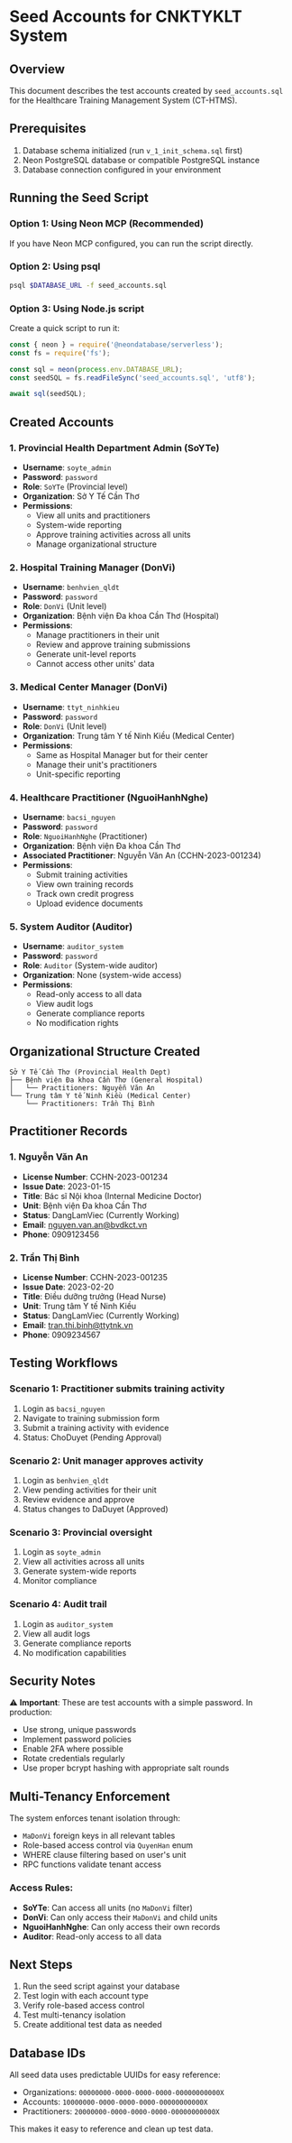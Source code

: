 # Seed Accounts for CNKTYKLT System

## Overview
This document describes the test accounts created by `seed_accounts.sql` for the Healthcare Training Management System (CT-HTMS).

## Prerequisites
1. Database schema initialized (run `v_1_init_schema.sql` first)
2. Neon PostgreSQL database or compatible PostgreSQL instance
3. Database connection configured in your environment

## Running the Seed Script

### Option 1: Using Neon MCP (Recommended)
If you have Neon MCP configured, you can run the script directly.

### Option 2: Using psql
```bash
psql $DATABASE_URL -f seed_accounts.sql
```

### Option 3: Using Node.js script
Create a quick script to run it:
```javascript
const { neon } = require('@neondatabase/serverless');
const fs = require('fs');

const sql = neon(process.env.DATABASE_URL);
const seedSQL = fs.readFileSync('seed_accounts.sql', 'utf8');

await sql(seedSQL);
```

## Created Accounts

### 1. **Provincial Health Department Admin** (SoYTe)
- **Username**: `soyte_admin`
- **Password**: `password`
- **Role**: `SoYTe` (Provincial level)
- **Organization**: Sở Y Tế Cần Thơ
- **Permissions**: 
  - View all units and practitioners
  - System-wide reporting
  - Approve training activities across all units
  - Manage organizational structure

### 2. **Hospital Training Manager** (DonVi)
- **Username**: `benhvien_qldt`
- **Password**: `password`
- **Role**: `DonVi` (Unit level)
- **Organization**: Bệnh viện Đa khoa Cần Thơ (Hospital)
- **Permissions**:
  - Manage practitioners in their unit
  - Review and approve training submissions
  - Generate unit-level reports
  - Cannot access other units' data

### 3. **Medical Center Manager** (DonVi)
- **Username**: `ttyt_ninhkieu`
- **Password**: `password`
- **Role**: `DonVi` (Unit level)
- **Organization**: Trung tâm Y tế Ninh Kiều (Medical Center)
- **Permissions**:
  - Same as Hospital Manager but for their center
  - Manage their unit's practitioners
  - Unit-specific reporting

### 4. **Healthcare Practitioner** (NguoiHanhNghe)
- **Username**: `bacsi_nguyen`
- **Password**: `password`
- **Role**: `NguoiHanhNghe` (Practitioner)
- **Organization**: Bệnh viện Đa khoa Cần Thơ
- **Associated Practitioner**: Nguyễn Văn An (CCHN-2023-001234)
- **Permissions**:
  - Submit training activities
  - View own training records
  - Track own credit progress
  - Upload evidence documents

### 5. **System Auditor** (Auditor)
- **Username**: `auditor_system`
- **Password**: `password`
- **Role**: `Auditor` (System-wide auditor)
- **Organization**: None (system-wide access)
- **Permissions**:
  - Read-only access to all data
  - View audit logs
  - Generate compliance reports
  - No modification rights

## Organizational Structure Created

```
Sở Y Tế Cần Thơ (Provincial Health Dept)
├── Bệnh viện Đa khoa Cần Thơ (General Hospital)
│   └── Practitioners: Nguyễn Văn An
└── Trung tâm Y tế Ninh Kiều (Medical Center)
    └── Practitioners: Trần Thị Bình
```

## Practitioner Records

### 1. Nguyễn Văn An
- **License Number**: CCHN-2023-001234
- **Issue Date**: 2023-01-15
- **Title**: Bác sĩ Nội khoa (Internal Medicine Doctor)
- **Unit**: Bệnh viện Đa khoa Cần Thơ
- **Status**: DangLamViec (Currently Working)
- **Email**: nguyen.van.an@bvdkct.vn
- **Phone**: 0909123456

### 2. Trần Thị Bình
- **License Number**: CCHN-2023-001235
- **Issue Date**: 2023-02-20
- **Title**: Điều dưỡng trưởng (Head Nurse)
- **Unit**: Trung tâm Y tế Ninh Kiều
- **Status**: DangLamViec (Currently Working)
- **Email**: tran.thi.binh@ttytnk.vn
- **Phone**: 0909234567

## Testing Workflows

### Scenario 1: Practitioner submits training activity
1. Login as `bacsi_nguyen`
2. Navigate to training submission form
3. Submit a training activity with evidence
4. Status: ChoDuyet (Pending Approval)

### Scenario 2: Unit manager approves activity
1. Login as `benhvien_qldt`
2. View pending activities for their unit
3. Review evidence and approve
4. Status changes to DaDuyet (Approved)

### Scenario 3: Provincial oversight
1. Login as `soyte_admin`
2. View all activities across all units
3. Generate system-wide reports
4. Monitor compliance

### Scenario 4: Audit trail
1. Login as `auditor_system`
2. View all audit logs
3. Generate compliance reports
4. No modification capabilities

## Security Notes

⚠️ **Important**: These are test accounts with a simple password. In production:
- Use strong, unique passwords
- Implement password policies
- Enable 2FA where possible
- Rotate credentials regularly
- Use proper bcrypt hashing with appropriate salt rounds

## Multi-Tenancy Enforcement

The system enforces tenant isolation through:
- `MaDonVi` foreign keys in all relevant tables
- Role-based access control via `QuyenHan` enum
- WHERE clause filtering based on user's unit
- RPC functions validate tenant access

### Access Rules:
- **SoYTe**: Can access all units (no `MaDonVi` filter)
- **DonVi**: Can only access their `MaDonVi` and child units
- **NguoiHanhNghe**: Can only access their own records
- **Auditor**: Read-only access to all data

## Next Steps

1. Run the seed script against your database
2. Test login with each account type
3. Verify role-based access control
4. Test multi-tenancy isolation
5. Create additional test data as needed

## Database IDs

All seed data uses predictable UUIDs for easy reference:
- Organizations: `00000000-0000-0000-0000-00000000000X`
- Accounts: `10000000-0000-0000-0000-00000000000X`
- Practitioners: `20000000-0000-0000-0000-00000000000X`

This makes it easy to reference and clean up test data.
